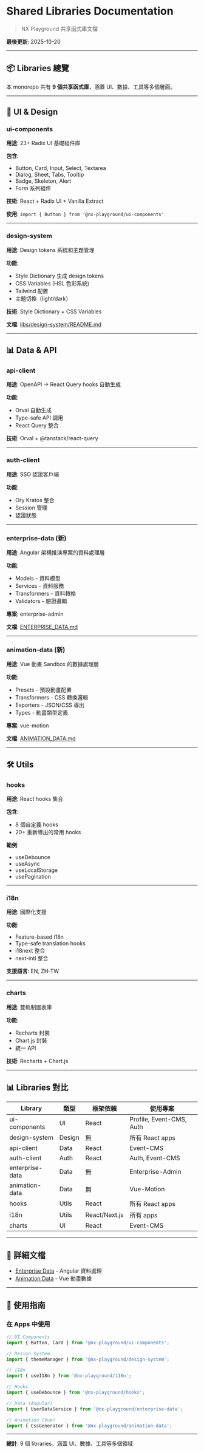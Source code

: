 # Shared Libraries Documentation

> NX Playground 共享函式庫文檔

**最後更新**: 2025-10-20

---

## 📦 Libraries 總覽

本 monorepo 共有 **9 個共享函式庫**，涵蓋 UI、數據、工具等多個層面。

---

## 🎨 UI & Design

### ui-components

**用途**: 23+ Radix UI 基礎組件庫

**包含**:

- Button, Card, Input, Select, Textarea
- Dialog, Sheet, Tabs, Tooltip
- Badge, Skeleton, Alert
- Form 系列組件

**技術**: React + Radix UI + Vanilla Extract

**使用**: `import { Button } from '@nx-playground/ui-components'`

---

### design-system

**用途**: Design tokens 系統和主題管理

**功能**:

- Style Dictionary 生成 design tokens
- CSS Variables (HSL 色彩系統)
- Tailwind 配置
- 主題切換（light/dark）

**技術**: Style Dictionary + CSS Variables

**文檔**: [libs/design-system/README.md](../../libs/design-system/README.md)

---

## 📊 Data & API

### api-client

**用途**: OpenAPI → React Query hooks 自動生成

**功能**:

- Orval 自動生成
- Type-safe API 調用
- React Query 整合

**技術**: Orval + @tanstack/react-query

---

### auth-client

**用途**: SSO 認證客戶端

**功能**:

- Ory Kratos 整合
- Session 管理
- 認證狀態

---

### enterprise-data (新)

**用途**: Angular 架構推演專案的資料處理層

**功能**:

- Models - 資料模型
- Services - 資料服務
- Transformers - 資料轉換
- Validators - 驗證邏輯

**專案**: enterprise-admin

**文檔**: [ENTERPRISE_DATA.md](./ENTERPRISE_DATA.md)

---

### animation-data (新)

**用途**: Vue 動畫 Sandbox 的數據處理層

**功能**:

- Presets - 預設動畫配置
- Transformers - CSS 轉換邏輯
- Exporters - JSON/CSS 導出
- Types - 動畫類型定義

**專案**: vue-motion

**文檔**: [ANIMATION_DATA.md](./ANIMATION_DATA.md)

---

## 🛠️ Utils

### hooks

**用途**: React hooks 集合

**包含**:

- 8 個自定義 hooks
- 20+ 重新導出的常用 hooks

**範例**:

- useDebounce
- useAsync
- useLocalStorage
- usePagination

---

### i18n

**用途**: 國際化支援

**功能**:

- Feature-based i18n
- Type-safe translation hooks
- i18next 整合
- next-intl 整合

**支援語言**: EN, ZH-TW

---

### charts

**用途**: 雙軌制圖表庫

**功能**:

- Recharts 封裝
- Chart.js 封裝
- 統一 API

**技術**: Recharts + Chart.js

---

## 📊 Libraries 對比

| Library         | 類型   | 框架依賴      | 使用專案                 |
| --------------- | ------ | ------------- | ------------------------ |
| ui-components   | UI     | React         | Profile, Event-CMS, Auth |
| design-system   | Design | 無            | 所有 React apps          |
| api-client      | Data   | React         | Event-CMS                |
| auth-client     | Auth   | React         | Auth, Event-CMS          |
| enterprise-data | Data   | 無            | Enterprise-Admin         |
| animation-data  | Data   | 無            | Vue-Motion               |
| hooks           | Utils  | React         | 所有 React apps          |
| i18n            | Utils  | React/Next.js | 所有 apps                |
| charts          | UI     | React         | Event-CMS                |

---

## 🔗 詳細文檔

- [Enterprise Data](./ENTERPRISE_DATA.md) - Angular 資料處理
- [Animation Data](./ANIMATION_DATA.md) - Vue 動畫數據

---

## 🚀 使用指南

### 在 Apps 中使用

```typescript
// UI Components
import { Button, Card } from '@nx-playground/ui-components';

// Design System
import { themeManager } from '@nx-playground/design-system';

// i18n
import { useI18n } from '@nx-playground/i18n';

// Hooks
import { useDebounce } from '@nx-playground/hooks';

// Data (Angular)
import { UserDataService } from '@nx-playground/enterprise-data';

// Animation (Vue)
import { CssGenerator } from '@nx-playground/animation-data';
```

---

**總計**: 9 個 libraries，涵蓋 UI、數據、工具等多個領域


